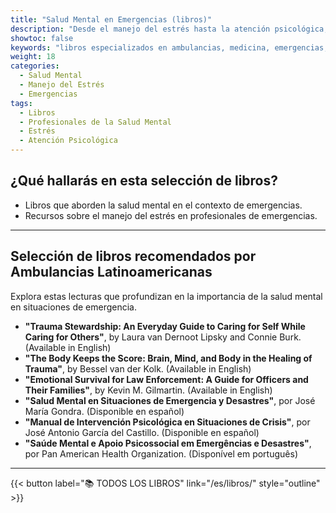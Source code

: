 ```yaml
---
title: "Salud Mental en Emergencias (libros)"
description: "Desde el manejo del estrés hasta la atención psicológica, estos libros ofrecen perspectivas valiosas para profesionales de la salud mental y personal de emergencias."
showtoc: false
keywords: "libros especializados en ambulancias, medicina, emergencias, rescate y paramédicos"
weight: 18
categories:
  - Salud Mental
  - Manejo del Estrés
  - Emergencias
tags:
  - Libros
  - Profesionales de la Salud Mental
  - Estrés
  - Atención Psicológica
---
```


## ¿Qué hallarás en esta selección de libros?
- Libros que aborden la salud mental en el contexto de emergencias.
- Recursos sobre el manejo del estrés en profesionales de emergencias.

---

## Selección de libros recomendados por **Ambulancias Latinoamericanas**
Explora estas lecturas que profundizan en la importancia de la salud mental en situaciones de emergencia.

- **"Trauma Stewardship: An Everyday Guide to Caring for Self While Caring for Others"**, by Laura van Dernoot Lipsky and Connie Burk. (Available in English)
- **"The Body Keeps the Score: Brain, Mind, and Body in the Healing of Trauma"**, by Bessel van der Kolk. (Available in English)
- **"Emotional Survival for Law Enforcement: A Guide for Officers and Their Families"**, by Kevin M. Gilmartin. (Available in English)
- **"Salud Mental en Situaciones de Emergencia y Desastres"**, por José María Gondra. (Disponible en español)
- **"Manual de Intervención Psicológica en Situaciones de Crisis"**, por José Antonio García del Castillo. (Disponible en español)
- **"Saúde Mental e Apoio Psicossocial em Emergências e Desastres"**, por Pan American Health Organization. (Disponível em português)


---

{{< button label="📚️ TODOS LOS LIBROS"    link="/es/libros/" style="outline" >}}
